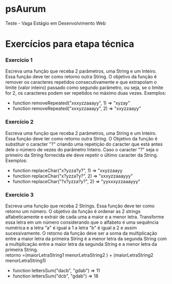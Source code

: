 # psAurum
Teste - Vaga Estágio em Desenvolvimento Web

<h1>Exercícios para etapa técnica</h1>

<section>
  <div>
        <h3>Exercício 1</h3>
        <p>
            Escreva uma função que receba 2 parâmetros, uma String e um Inteiro. Essa função deve ter como retorno outra String.
            O objetivo da função é remover os caracteres repetidos consecutivamente e que extrapolam o limite (valor inteiro) 
            passado como segundo parâmetro, ou seja, se o limite for 2, os caracteres podem ser repetidos no máximo duas          
            vezes. Exemplos:
        </p>
        <ul>
            <li>function removeRepeated("xxxyzzaaayy", 1) => "xyzay"</li>
            <li>function removeRepeated("xxxyzzaaayy", 2) => "xxyzzaayy"</li>
        </ul>   
  </div>
  <div>
        <h3>Exercício 2</h3>
        <p>
            Escreva uma função que receba 2 parâmetros, uma String e um Inteiro. Essa função deve ter como retorno outra String. 
            O Objetivo da função é substituir o caracter "?" criando uma repetição do caracter que está antes dele o número de 
            vezes do parâmetro Inteiro. Caso o caracter "?" seja o primeiro da String fornecida ele deve repetir o          
            último caracter da String. Exemplos:
        </p>
            <ul>
            <li>function replaceChar("x?yzza?y?", 1) => "xxyzzaayy</li>
            <li>function replaceChar("x?yzza?y?", 2) => "xxxyzzaaayyy"</li>
            <li>function replaceChar("?x?yzza?y?", 2) => "yyxxxyzzaaayyy"</li>
            </ul>   
    </div>
    <div>
        <h3>Exercício 3</h3>
        <p>
            Escreva uma função que receba 2 Strings. Essa função deve ter como retorno um número. O objetivo da função é 
            ordenar as 2 strings alfabeticamente e extrair de cada uma a maior e a menor letra. Transforme essa letra em 
            um número considerando que o alfabeto é uma sequência numérica e a letra "a" é igual a 1 a letra "b" é igual 
            a 2 e assim sucessivamente. O retorno da função deve ser a soma da multiplicação entre a maior letra da primeira 
            String é a menor letra da segunda String com a multiplicação entre a maior letra da segunda String e a menor letra 
            da primeira String. <br>
            retorno =(maiorLetraString1 menorLetraString2 ) + (maiorLetraString2  menorLetraString1)
        </p>
            <ul>
                <li>function lettersSum("dacb", "gdab") =>  11</li>
                <li>function lettersSum("dcb", "gdab") =>  18</li>
            </ul>   
    </div>
</section>

